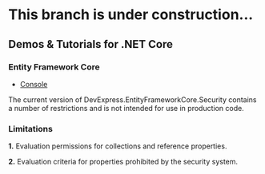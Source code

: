 <!-- default file list -->

# This branch is under construction...

## Demos & Tutorials for .NET Core

### Entity Framework Core
 - [Console](https://github.com/DevExpress-Examples/XAF_how-to-use-the-integrated-mode-of-the-security-system-in-non-xaf-applications-e4908/tree/20.1/EFCore/Console/)
 
The current version of DevExpress.EntityFrameworkCore.Security contains a number of restrictions and is not intended for use in production code.

### Limitations
**1.** Evaluation permissions for collections and reference properties.

**2.** Evaluation criteria for properties prohibited by the security system.
